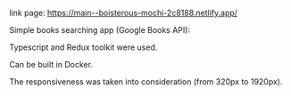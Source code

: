 link page: https://main--boisterous-mochi-2c8188.netlify.app/

Simple books searching app (Google Books API):

Typescript and Redux toolkit were used.

Can be built in Docker.

The responsiveness was taken into consideration (from 320px to 1920px).
